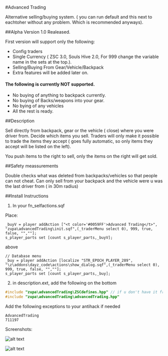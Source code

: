 #Advanced Trading

Alternative selling/buying system. ( you can run default and this next to eachtoher without any problem. Which is recommended anyways).

##Alpha Version 1.0 Realeased.
 
First version will support only the following:

* Config traders
* Single Currency ( ZSC 3.0, Souls Hive 2.0, For 999 change the variable name in the sets at the top.).
* Selling/Buying From Gear/Vehicle/Backpack
* Extra features will be added later on.
 
#### The following is currently NOT supported.
 
* No buying of anything to backpack currently.
* No buying of Backs/weapons into your gear.
* No bying of any vehicles
* All the rest is ready.
 
##Description

Sell directly from backpack, gear or the vehicle ( close) where you were driver from. Decide which items you sell. Traders will only make it possible to trade the items they accept ( goes fully automatic, so only items they accept will be listed on the left).
 
You push items to the right to sell, only the items on the right will get sold.
 
##Safety meassurements
 
Double checks what was deleted from backpacks/vehicles so that people can not cheat.
Can only sell from your backpack and the vehicle were u was the last driver from ( in 30m radius)

##Install Instructions
 
1. In your fn_selfactions.sqf

Place:
```sqf
_buyV = player addAction ["<t color='#0059FF'>Advanced Trading</t>", "zupa\advancedTrading\init.sqf",(_traderMenu select 0), 999, true, false, "",""];
s_player_parts set [count s_player_parts,_buyV];
```

above

```sqf
// Database menu
_buy = player addAction [localize "STR_EPOCH_PLAYER_289", "\z\addons\dayz_code\actions\show_dialog.sqf",(_traderMenu select 0), 999, true, false, "",""];
s_player_parts set [count s_player_parts,_buy];
```

2. in description.ext, add the following on the bottom

```C++
#include "zupa\advancedTrading\ZSCdefines.hpp" // if u don't have it from ZSC
#include "zupa\advancedTrading\advancedTrading.hpp"
```

Add the following exceptions to your antihack if needed

```
AdvancedTrading
711197
```

Screenshots:

![alt text](http://i.imgur.com/7xKeniR.jpg "Screenshot 1")

![alt text](http://i.imgur.com/PUoRqYz.jpg "Screenshot 2")
 
 
 
 
 